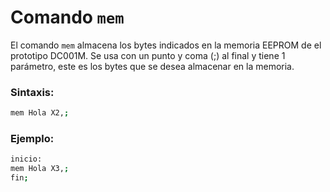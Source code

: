 # Comando ```mem```

El comando ```mem``` almacena los bytes indicados en la memoria EEPROM de el prototipo DC001M. Se usa con un punto y coma (;) al final y tiene 1 parámetro, este es los bytes que se desea almacenar en la memoria.

### Sintaxis:
```sh
mem Hola X2,;
```

### Ejemplo:
```sh
inicio:
mem Hola X3,;
fin;
```
